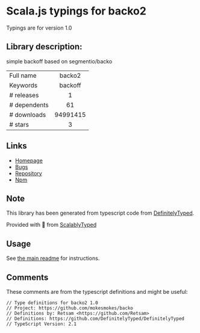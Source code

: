 
# Scala.js typings for backo2

Typings are for version 1.0

## Library description:
simple backoff based on segmentio/backo

|                    |                 |
| ------------------ | :-------------: |
| Full name          | backo2 |
| Keywords           | backoff |
| # releases         | 1 |
| # dependents       | 61 |
| # downloads        | 94991415 |
| # stars            | 3 |

## Links
- [Homepage](https://github.com/mokesmokes/backo)
- [Bugs](https://github.com/mokesmokes/backo/issues)
- [Repository](https://github.com/mokesmokes/backo)
- [Npm](https://www.npmjs.com/package/backo2)
    


## Note
This library has been generated from typescript code from [DefinitelyTyped](https://definitelytyped.org).

Provided with :purple_heart: from [ScalablyTyped](https://github.com/oyvindberg/ScalablyTyped)

## Usage
See [the main readme](../../readme.md) for instructions.

## Comments

These comments are from the typescript definitions and might be useful:
```
// Type definitions for backo2 1.0
// Project: https://github.com/mokesmokes/backo
// Definitions by: Retsam <https://github.com/Retsam>
// Definitions: https://github.com/DefinitelyTyped/DefinitelyTyped
// TypeScript Version: 2.1

```

